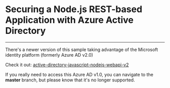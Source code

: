 # Securing a Node.js REST-based Application with Azure Active Directory

---

There's a newer version of this sample taking advantage of the Microsoft identity platform (formerly Azure AD v2.0)

Check it out: [active-directory-javascript-nodejs-webapi-v2](https://github.com/Azure-Samples/active-directory-javascript-nodejs-webapi-v2)

If you really need to access this Azure AD v1.0, you can navigate to the **master** branch, but please know that it's no longer supported.
